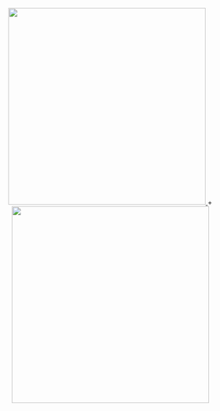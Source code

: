 <p align="center"><a href="https://facebook.com" target="_blank"><img src="https://github.com/90-HAQ/facebook_login_page_tailwind/blob/master/facebook.svg" width="400">
</a>+<a href="https://tailwindcss.com/" target="_blank"><img src="https://github.com/90-HAQ/facebook_login_page_tailwind/blob/master/tailwind_css.svg" width="400">
</a></p>




